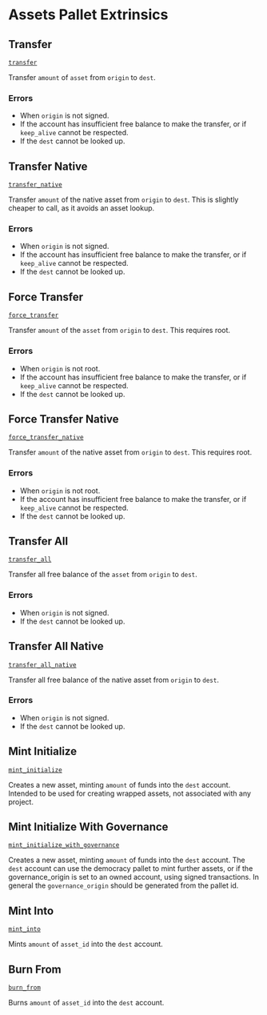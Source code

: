 <!-- AUTOMATICALLY GENERATED -->
<!-- Generated at 2022-09-05T18:35:35.080611Z -->

# Assets Pallet Extrinsics

## Transfer

[`transfer`](https://dali.devnets.composablefinance.ninja/doc/pallet_assets/pallet/enum.Call.html#variant.transfer)

Transfer `amount` of `asset` from `origin` to `dest`.

### Errors

* When `origin` is not signed.
* If the account has insufficient free balance to make the transfer, or if `keep_alive`
  cannot be respected.
* If the `dest` cannot be looked up.

## Transfer Native

[`transfer_native`](https://dali.devnets.composablefinance.ninja/doc/pallet_assets/pallet/enum.Call.html#variant.transfer_native)

Transfer `amount` of the native asset from `origin` to `dest`. This is slightly
cheaper to call, as it avoids an asset lookup.

### Errors

* When `origin` is not signed.
* If the account has insufficient free balance to make the transfer, or if `keep_alive`
  cannot be respected.
* If the `dest` cannot be looked up.

## Force Transfer

[`force_transfer`](https://dali.devnets.composablefinance.ninja/doc/pallet_assets/pallet/enum.Call.html#variant.force_transfer)

Transfer `amount` of the `asset` from `origin` to `dest`. This requires root.

### Errors

* When `origin` is not root.
* If the account has insufficient free balance to make the transfer, or if `keep_alive`
  cannot be respected.
* If the `dest` cannot be looked up.

## Force Transfer Native

[`force_transfer_native`](https://dali.devnets.composablefinance.ninja/doc/pallet_assets/pallet/enum.Call.html#variant.force_transfer_native)

Transfer `amount` of the native asset from `origin` to `dest`. This requires root.

### Errors

* When `origin` is not root.
* If the account has insufficient free balance to make the transfer, or if `keep_alive`
  cannot be respected.
* If the `dest` cannot be looked up.

## Transfer All

[`transfer_all`](https://dali.devnets.composablefinance.ninja/doc/pallet_assets/pallet/enum.Call.html#variant.transfer_all)

Transfer all free balance of the `asset` from `origin` to `dest`.

### Errors

* When `origin` is not signed.
* If the `dest` cannot be looked up.

## Transfer All Native

[`transfer_all_native`](https://dali.devnets.composablefinance.ninja/doc/pallet_assets/pallet/enum.Call.html#variant.transfer_all_native)

Transfer all free balance of the native asset from `origin` to `dest`.

### Errors

* When `origin` is not signed.
* If the `dest` cannot be looked up.

## Mint Initialize

[`mint_initialize`](https://dali.devnets.composablefinance.ninja/doc/pallet_assets/pallet/enum.Call.html#variant.mint_initialize)

Creates a new asset, minting `amount` of funds into the `dest` account. Intended to be
used for creating wrapped assets, not associated with any project.

## Mint Initialize With Governance

[`mint_initialize_with_governance`](https://dali.devnets.composablefinance.ninja/doc/pallet_assets/pallet/enum.Call.html#variant.mint_initialize_with_governance)

Creates a new asset, minting `amount` of funds into the `dest` account. The `dest`
account can use the democracy pallet to mint further assets, or if the governance_origin
is set to an owned account, using signed transactions. In general the
`governance_origin` should be generated from the pallet id.

## Mint Into

[`mint_into`](https://dali.devnets.composablefinance.ninja/doc/pallet_assets/pallet/enum.Call.html#variant.mint_into)

Mints `amount` of `asset_id` into the `dest` account.

## Burn From

[`burn_from`](https://dali.devnets.composablefinance.ninja/doc/pallet_assets/pallet/enum.Call.html#variant.burn_from)

Burns `amount` of `asset_id` into the `dest` account.
